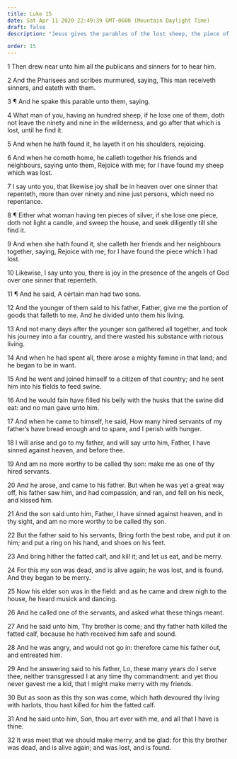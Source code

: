 ```yaml
---
title: Luke 15
date: Sat Apr 11 2020 22:49:39 GMT-0600 (Mountain Daylight Time)
draft: false
description: "Jesus gives the parables of the lost sheep, the piece of silver, and the prodigal son."

order: 15
---
```

    
1 Then drew near unto him all the publicans and sinners for to hear him.

2 And the Pharisees and scribes murmured, saying, This man receiveth sinners, and eateth with them.

3 ¶ And he spake this parable unto them, saying.

4 What man of you, having an hundred sheep, if he lose one of them, doth not leave the ninety and nine in the wilderness, and go after that which is lost, until he find it.

5 And when he hath found it, he layeth it on his shoulders, rejoicing.

6 And when he cometh home, he calleth together his friends and neighbours, saying unto them, Rejoice with me; for I have found my sheep which was lost.

7 I say unto you, that likewise joy shall be in heaven over one sinner that repenteth, more than over ninety and nine just persons, which need no repentance.

8 ¶ Either what woman having ten pieces of silver, if she lose one piece, doth not light a candle, and sweep the house, and seek diligently till she find it.

9 And when she hath found it, she calleth her friends and her neighbours together, saying, Rejoice with me; for I have found the piece which I had lost.

10 Likewise, I say unto you, there is joy in the presence of the angels of God over one sinner that repenteth.

11 ¶ And he said, A certain man had two sons.

12 And the younger of them said to his father, Father, give me the portion of goods that falleth to me. And he divided unto them his living.

13 And not many days after the younger son gathered all together, and took his journey into a far country, and there wasted his substance with riotous living.

14 And when he had spent all, there arose a mighty famine in that land; and he began to be in want.

15 And he went and joined himself to a citizen of that country; and he sent him into his fields to feed swine.

16 And he would fain have filled his belly with the husks that the swine did eat: and no man gave unto him.

17 And when he came to himself, he said, How many hired servants of my father’s have bread enough and to spare, and I perish with hunger.

18 I will arise and go to my father, and will say unto him, Father, I have sinned against heaven, and before thee.

19 And am no more worthy to be called thy son: make me as one of thy hired servants.

20 And he arose, and came to his father. But when he was yet a great way off, his father saw him, and had compassion, and ran, and fell on his neck, and kissed him.

21 And the son said unto him, Father, I have sinned against heaven, and in thy sight, and am no more worthy to be called thy son.

22 But the father said to his servants, Bring forth the best robe, and put it on him; and put a ring on his hand, and shoes on his feet.

23 And bring hither the fatted calf, and kill it; and let us eat, and be merry.

24 For this my son was dead, and is alive again; he was lost, and is found. And they began to be merry.

25 Now his elder son was in the field: and as he came and drew nigh to the house, he heard musick and dancing.

26 And he called one of the servants, and asked what these things meant.

27 And he said unto him, Thy brother is come; and thy father hath killed the fatted calf, because he hath received him safe and sound.

28 And he was angry, and would not go in: therefore came his father out, and entreated him.

29 And he answering said to his father, Lo, these many years do I serve thee, neither transgressed I at any time thy commandment: and yet thou never gavest me a kid, that I might make merry with my friends.

30 But as soon as this thy son was come, which hath devoured thy living with harlots, thou hast killed for him the fatted calf.

31 And he said unto him, Son, thou art ever with me, and all that I have is thine.

32 It was meet that we should make merry, and be glad: for this thy brother was dead, and is alive again; and was lost, and is found.

